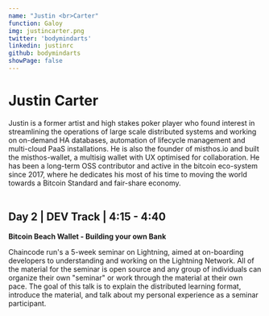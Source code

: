 ```yaml
---
name: "Justin <br>Carter"
function: Galoy
img: justincarter.png
twitter: 'bodymindarts'
linkedin: justinrc
github: bodymindarts
showPage: false
---
```


# Justin Carter
 
Justin is a former artist and high stakes poker player who found interest in streamlining the operations of large scale distributed systems and working on on-demand HA databases, automation of lifecycle management and multi-cloud PaaS installations. He is also the founder of misthos.io and built the misthos-wallet, a multisig wallet with UX optimised for collaboration. He has been a long-term OSS contributor and active in the bitcoin eco-system since 2017, where he dedicates his most of his time to moving the world towards a Bitcoin Standard and fair-share economy.<br><br>

## Day 2 | DEV Track | 4:15 - 4:40

<b>Bitcoin Beach Wallet - Building your own Bank</b><br>

Chaincode run's a 5-week seminar on Lightning, aimed at on-boarding developers to understanding and working on the Lightning Network. All of the material for the seminar is open source and any group of individuals can organize their own "seminar" or work through the material at their own pace. The goal of this talk is to explain the distributed learning format, introduce the material, and talk about my personal experience as a seminar participant.<br><br>
